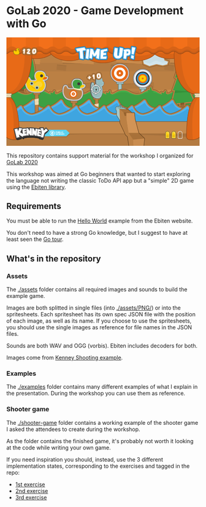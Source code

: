 # GoLab 2020 - Game Development with Go

![The example game](./Sample.png)

This repository contains support material for the workshop I organized
for [GoLab 2020](https://golab.io/agenda/session/342994)

This workshop was aimed at Go beginners that wanted to start exploring
the language not writing the classic ToDo API app but a "simple" 2D game
using the [Ebiten library](https://ebiten.org/).

## Requirements

You must be able to run the [Hello World](https://ebiten.org/tour/hello_world.html)
example from the Ebiten website.

You don't need to have a strong Go knowledge, but I suggest to have at least
seen the [Go tour](https://tour.golang.org/).

## What's in the repository

### Assets

The [./assets](./assets) folder contains all required images and sounds to build the
example game.

Images are both splitted in single files (into [./assets/PNG/](./assets/PNG/)) or into the
spritesheets. Each spritesheet has its own spec JSON file with the position of each image,
as well as its name. If you choose to use the spritesheets, you should use the single
images as reference for file names in the JSON files.

Sounds are both WAV and OGG (vorbis). Ebiten includes decoders for both.

Images come from [Kenney Shooting example](https://www.kenney.nl/assets/shooting-gallery).

### Examples

The [./examples](./examples) folder contains many different examples of what I explain
in the presentation. During the workshop you can use them as reference.

### Shooter game

The [./shooter-game](./shooter-game) folder contains a working example of the shooter
game I asked the attendees to create during the workshop.

As the folder contains the finished game, it's probably not worth it looking at the code
while writing your own game.  

If you need inspiration you should, instead, use the 3 different implementation states,
corresponding to the exercises and tagged in the repo:

* [1st exercise](https://github.com/tommyblue/golab-2020-go-game-development/tree/shooter-1)
* [2nd exercise](https://github.com/tommyblue/golab-2020-go-game-development/tree/shooter-2)
* [3rd exercise](https://github.com/tommyblue/golab-2020-go-game-development/tree/shooter-3)
